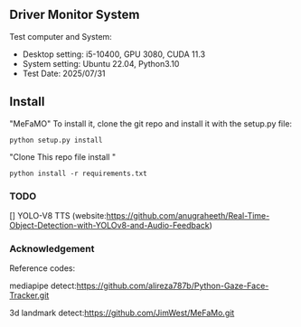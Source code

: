 Driver Monitor System 
---

Test computer and System:

- Desktop setting: i5-10400, GPU 3080, CUDA 11.3
- System setting: Ubuntu 22.04, Python3.10
- Test Date: 2025/07/31



## Install

"MeFaMO"
To install it, clone the git repo and install it with the setup.py file:
```
python setup.py install
```
"Clone This repo file install "
```
python install -r requirements.txt
```

### TODO

  [] YOLO-V8 TTS
  (website:https://github.com/anugraheeth/Real-Time-Object-Detection-with-YOLOv8-and-Audio-Feedback)

### Acknowledgement

Reference codes:

mediapipe detect:https://github.com/alireza787b/Python-Gaze-Face-Tracker.git

3d landmark detect:https://github.com/JimWest/MeFaMo.git





